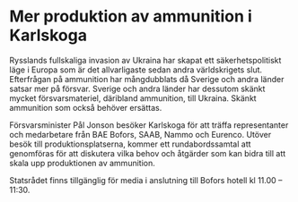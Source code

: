 # Mer produktion av ammunition i Karlskoga

Rysslands fullskaliga invasion av Ukraina har skapat ett säkerhetspolitiskt läge i Europa som är det allvarligaste sedan andra världskrigets slut. Efterfrågan på ammunition har mångdubblats då Sverige och andra länder satsar mer på försvar. Sverige och andra länder har dessutom skänkt mycket försvarsmateriel, däribland ammunition, till Ukraina. Skänkt ammunition som också behöver ersättas.

Försvarsminister Pål Jonson besöker Karlskoga för att träffa representanter och medarbetare från BAE Bofors, SAAB, Nammo och Eurenco. Utöver besök till produktionsplatserna, kommer ett rundabordssamtal att genomföras för att diskutera vilka behov och åtgärder som kan bidra till att skala upp produktionen av ammunition.

Statsrådet finns tillgänglig för media i anslutning till Bofors hotell kl 11\.00 – 11:30\.

